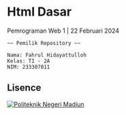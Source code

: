 # Html Dasar


Pemrograman Web 1 | 22 Februari 2024
 
 ~~~
~~ Pemilik Repository ~~

Nama: Fahrul Hidayattulloh
Kelas: TI - 2A
NIM: 233307011
 ~~~~

## Lisence
[![Politeknik Negeri Madiun](https://pnm.ac.id/assets/img/btm-logo.png)](https://pnm.ac.id/)
